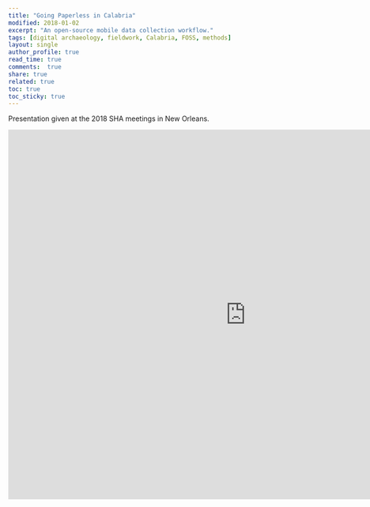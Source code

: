```yaml
---
title: "Going Paperless in Calabria"
modified: 2018-01-02
excerpt: "An open-source mobile data collection workflow."
tags: [digital archaeology, fieldwork, Calabria, FOSS, methods]
layout: single
author_profile: true
read_time: true
comments:  true
share: true
related: true
toc: true
toc_sticky: true
---
```


Presentation given at the 2018 SHA meetings in New Orleans. 

<iframe src="https://docs.google.com/presentation/d/e/2PACX-1vQiCqGnGq3DRr0IR3Fx1VKof5ijtf3ECeJusMpqCMDPBvf61niXYBtY4_DTCIu6z8D3fPAaffCabkBF/embed?start=false&loop=false&delayms=10000" frameborder="0" width="960" height="749" allowfullscreen="true" mozallowfullscreen="true" webkitallowfullscreen="true"></iframe>
